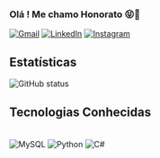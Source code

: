 ### Olá ! Me chamo Honorato 😝🤞
[![Gmail](https://img.shields.io/badge/Gmail-D14836?style=for-the-badge&logo=gmail&logoColor=white)](wallacehonorato67@gmail.com)         [![LinkedIn](https://img.shields.io/badge/LinkedIn-0077B5?style=for-the-badge&logo=linkedin&logoColor=white)](linkedin.com/in/wallace-honorato-b15a3b1a2) [![Instagram](https://img.shields.io/badge/Instagram-E4405F?style=for-the-badge&logo=instagram&logoColor=white)](https://www.instagram.com/wallace.honorato.98/) 

## Estatísticas
![GitHub status](https://github-readme-stats.vercel.app/api?username=WallaceHS20&show_icons=true&theme=radical)

## Tecnologias Conhecidas
<div style="display: inline_block"><br/>
  <img align="center" alt="MySQL" src="https://img.shields.io/badge/MySQL-005C84?style=for-the-badge&logo=mysql&logoColor=white" />
  <img align="center" alt="Python" src="https://img.shields.io/badge/Python-3776AB?style=for-the-badge&logo=python&logoColor=white" />  
  <img align="center" alt="C#" src="https://img.shields.io/badge/C%23-239120?style=for-the-badge&logo=c-sharp&logoColor=white" />
</div> 
